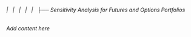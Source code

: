 ###### |   |   |   |   |   ├── Sensitivity Analysis for Futures and Options Portfolios

*Add content here*